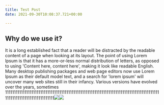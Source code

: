 ```yaml
---
title: Test Post
date: 2021-09-30T10:08:37.721+00:00

---
```

## Why do we use it?

It is a long established fact that a reader will be distracted by the readable content of a page when looking at its layout. The point of using Lorem Ipsum is that it has a more-or-less normal distribution of letters, as opposed to using 'Content here, content here', making it look like readable English. Many desktop publishing packages and web page editors now use Lorem Ipsum as their default model text, and a search for 'lorem ipsum' will uncover many web sites still in their infancy. Various versions have evolved over the years, sometimes  11111111111111111111111111111111111111111111111111111111111111111111111111111111111111111111111111111111111111111111![](/uploads/post-1.jpg)![](/uploads/post-2.jpg)
